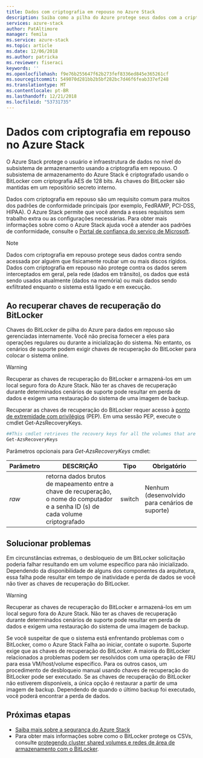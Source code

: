 ```yaml
---
title: Dados com criptografia em repouso no Azure Stack
description: Saiba como a pilha do Azure protege seus dados com a criptografia em repouso
services: azure-stack
author: PatAltimore
manager: femila
ms.service: azure-stack
ms.topic: article
ms.date: 12/06/2018
ms.author: patricka
ms.reviewer: fiseraci
keywords: ''
ms.openlocfilehash: f9e76b255647f62b273fef8336ed845e365261cf
ms.sourcegitcommit: 549070d281bb2b5bf282bc7d46f6feab337ef248
ms.translationtype: MT
ms.contentlocale: pt-BR
ms.lasthandoff: 12/21/2018
ms.locfileid: "53731735"
---
```

# <a name="data-at-rest-encryption-in-azure-stack"></a>Dados com criptografia em repouso no Azure Stack

O Azure Stack protege o usuário e infraestrutura de dados no nível do subsistema de armazenamento usando a criptografia em repouso. O subsistema de armazenamento do Azure Stack é criptografado usando o BitLocker com criptografia AES de 128 bits. As chaves do BitLocker são mantidas em um repositório secreto interno.

Dados com criptografia em repouso são um requisito comum para muitos dos padrões de conformidade principais (por exemplo, FedRAMP, PCI-DSS, HIPAA). O Azure Stack permite que você atenda a esses requisitos sem trabalho extra ou as configurações necessárias. Para obter mais informações sobre como o Azure Stack ajuda você a atender aos padrões de conformidade, consulte o [Portal de confiança do serviço de Microsoft](https://aka.ms/AzureStackCompliance).

> [!NOTE]
> Dados com criptografia em repouso protege seus dados contra sendo acessada por alguém que fisicamente roubar um ou mais discos rígidos. Dados com criptografia em repouso não protege contra os dados serem interceptados em geral, pela rede (dados em trânsito), os dados que está sendo usados atualmente (dados na memória) ou mais dados sendo exfiltrated enquanto o sistema está ligado e em execução.

## <a name="retrieving-bitlocker-recovery-keys"></a>Ao recuperar chaves de recuperação do BitLocker

Chaves do BitLocker de pilha do Azure para dados em repouso são gerenciadas internamente. Você não precisa fornecer a eles para operações regulares ou durante a inicialização do sistema. No entanto, os cenários de suporte podem exigir chaves de recuperação do BitLocker para colocar o sistema online.  

> [!WARNING]
> Recuperar as chaves de recuperação do BitLocker e armazená-los em um local seguro fora do Azure Stack. Não ter as chaves de recuperação durante determinados cenários de suporte pode resultar em perda de dados e exigem uma restauração do sistema de uma imagem de backup.

Recuperar as chaves de recuperação do BitLocker requer acesso à [ponto de extremidade com privilégios](azure-stack-privileged-endpoint.md) (PEP). Em uma sessão PEP, execute o cmdlet Get-AzsRecoveryKeys.

```powershell
##This cmdlet retrieves the recovery keys for all the volumes that are encrypted with BitLocker.
Get-AzsRecoveryKeys
```

Parâmetros opcionais para *Get-AzsRecoveryKeys* cmdlet:

| Parâmetro | DESCRIÇÃO | Tipo | Obrigatório |
|---------|---------|---------|---------|
|*raw* | retorna dados brutos de mapeamento entre a chave de recuperação, o nome do computador e a senha ID (s) de cada volume criptografado  | switch | Nenhum (desenvolvido para cenários de suporte)|


## <a name="troubleshoot-issues"></a>Solucionar problemas

Em circunstâncias extremas, o desbloqueio de um BitLocker solicitação poderia falhar resultando em um volume específico para não inicializado. Dependendo da disponibilidade de alguns dos componentes da arquitetura, essa falha pode resultar em tempo de inatividade e perda de dados se você não tiver as chaves de recuperação do BitLocker.

> [!WARNING]
> Recuperar as chaves de recuperação do BitLocker e armazená-los em um local seguro fora do Azure Stack. Não ter as chaves de recuperação durante determinados cenários de suporte pode resultar em perda de dados e exigem uma restauração do sistema de uma imagem de backup.

Se você suspeitar de que o sistema está enfrentando problemas com o BitLocker, como o Azure Stack Falha ao iniciar, contate o suporte. Suporte exige que as chaves de recuperação do BitLocker. A maioria do BitLocker relacionados a problemas podem ser resolvidos com uma operação de FRU para essa VM/host/volume específico. Para os outros casos, um procedimento de desbloqueio manual usando chaves de recuperação do BitLocker pode ser executado. Se as chaves de recuperação do BitLocker não estiverem disponíveis, a única opção é restaurar a partir de uma imagem de backup. Dependendo de quando o último backup foi executado, você poderá encontrar a perda de dados.

## <a name="next-steps"></a>Próximas etapas

- [Saiba mais sobre a segurança do Azure Stack](azure-stack-security-foundations.md)
- Para obter mais informações sobre como o BitLocker protege os CSVs, consulte [protegendo cluster shared volumes e redes de área de armazenamento com o BitLocker](https://docs.microsoft.com/windows/security/information-protection/bitlocker/protecting-cluster-shared-volumes-and-storage-area-networks-with-bitlocker).
